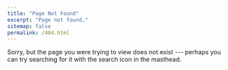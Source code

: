 ```yaml
---
title: "Page Not Found"
excerpt: "Page not found."
sitemap: false
permalink: /404.html
---
```


Sorry, but the page you were trying to view does not exist --- perhaps you can try searching for it with the search icon in the masthead.
